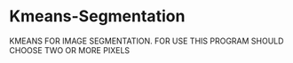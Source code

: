 # Kmeans-Segmentation
KMEANS FOR IMAGE SEGMENTATION. FOR USE THIS PROGRAM SHOULD CHOOSE TWO OR MORE PIXELS
